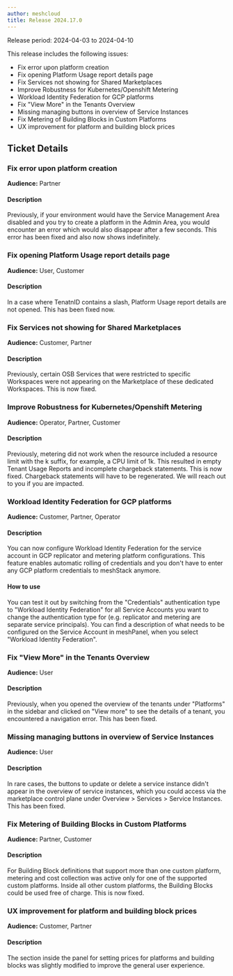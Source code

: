 ```yaml
---
author: meshcloud
title: Release 2024.17.0
---
```


Release period: 2024-04-03 to 2024-04-10

This release includes the following issues:
* Fix error upon platform creation
* Fix opening Platform Usage report details page
* Fix Services not showing for Shared Marketplaces
* Improve Robustness for Kubernetes/Openshift Metering
* Workload Identity Federation for GCP platforms
* Fix "View More" in the Tenants Overview
* Missing managing buttons in overview of Service Instances
* Fix Metering of Building Blocks in Custom Platforms
* UX improvement for platform and building block prices
<!--truncate-->

## Ticket Details
### Fix error upon platform creation
**Audience:** Partner


#### Description
Previously, if your environment would have the Service Management Area disabled and you try to create a platform in the Admin Area, you would encounter an error which would also disappear after a few seconds. This error has been fixed and also now shows indefinitely.

### Fix opening Platform Usage report details page
**Audience:** User, Customer


#### Description
In a case where TenatnID contains a slash, Platform Usage report details are not opened. This has been fixed now.

### Fix Services not showing for Shared Marketplaces
**Audience:** Customer, Partner


#### Description
Previously, certain OSB Services that were restricted to specific Workspaces
were not appearing on the Marketplace of these dedicated Workspaces. This is
now fixed.

### Improve Robustness for Kubernetes/Openshift Metering
**Audience:** Operator, Partner, Customer


#### Description
Previously, metering did not work when the resource included a resource limit
with the k suffix, for example, a CPU limit of 1k. This resulted in empty
Tenant Usage Reports and incomplete chargeback statements. This is now fixed.
Chargeback statements will have to be regenerated. We will reach out to you if
you are impacted.

### Workload Identity Federation for GCP platforms
**Audience:** Customer, Partner, Operator


#### Description
You can now configure Workload Identity Federation for the service account in GCP replicator and metering 
platform configurations. This feature enables automatic rolling of credentials and you don't have to enter 
any GCP platform credentials to meshStack anymore.

#### How to use
You can test it out by switching from the "Credentials" authentication type to "Workload Identity Federation" for all
Service Accounts you want to change the authentication type for (e.g. replicator and metering are separate service principals).
You can find a description of what needs to be configured on the Service Account in meshPanel, when you select "Workload Identity Federation".

### Fix "View More" in the Tenants Overview
**Audience:** User


#### Description
Previously, when you opened the overview of the tenants under "Platforms" in the sidebar and clicked on "View more" to see the details of a tenant, you encountered a navigation error. This has been fixed.

### Missing managing buttons in overview of Service Instances
**Audience:** User


#### Description
In rare cases, the buttons to update or delete a service instance didn't appear in the overview of service instances, which you could access via the marketplace control plane under Overview > Services > Service Instances. This has been fixed.

### Fix Metering of Building Blocks in Custom Platforms
**Audience:** Partner, Customer


#### Description
For Building Block definitions that support more than one custom platform,
metering and cost collection was active only for one of the supported custom
platforms. Inside all other custom platforms, the Building Blocks could be
used free of charge. This is now fixed.

### UX improvement for platform and building block prices
**Audience:** Customer, Partner


#### Description
The section inside the panel for setting prices for platforms and building
blocks was slightly modified to improve the general user experience.

